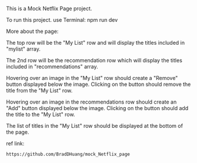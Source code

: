 
This is a Mock Netflix Page project.

To run this project.
use Terminal:
npm run dev


More about the page:

The top row will be 
    the "My List" row 
and will display the titles included in "mylist" array. 

The 2nd row will be 
    the recommendation row 
which will display the titles included in "recommendations" array.

Hovering over an image 
in the "My List" row should create 
    a "Remove" button 
displayed below the image. 
Clicking on the button should remove the title from the "My List" row.

Hovering over an image 
in the recommendations row should create 
    an "Add" button 
displayed below the image. 
Clicking on the button should add the title to the "My List" row.

The list of titles in the "My List" row should be displayed at the bottom of the page.


ref link:

    https://github.com/BradDHuang/mock_Netflix_page
    
    
    
    
